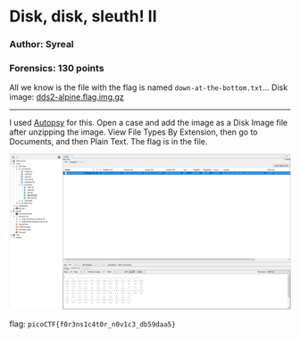 # Disk, disk, sleuth! II
### Author: Syreal
### Forensics: 130 points

All we know is the file with the flag is named `down-at-the-bottom.txt`... Disk image: [dds2-alpine.flag.img.gz](https://mercury.picoctf.net/static/2e54f22211165e9f33a47bdb8a09268b/dds2-alpine.flag.img.gz)

---

I used [Autopsy](https://www.autopsy.com/) for this. Open a case and add the image as a Disk Image file after unzipping the image. View File Types By Extension, then go to Documents, and then Plain Text. The flag is in the file.

![](Images/autopsy.PNG)

flag: `picoCTF{f0r3ns1c4t0r_n0v1c3_db59daa5}`
